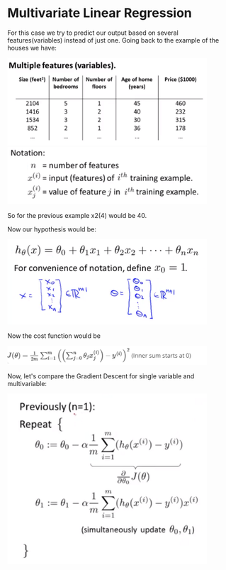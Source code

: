 # Multivariate Linear Regression

For this case we try to predict our output based on several features(variables) instead of just one. Going back to the example of the 
houses we have:

<img src="/_Images/MultivariateLinearRegression/mv1.png" alt="MLR1" width="450"/>

<img src="/_Images/MultivariateLinearRegression/mv2.png" alt="MLR2" width="450"/>

So for the previous example x2(4) would be 40.

Now our hypothesis would be:

<img src="/_Images/MultivariateLinearRegression/mv3.png" alt="MLR3" width="450"/>

Now the cost function would be

<img src="/_Images/MultivariateLinearRegression/mv4.png" alt="MLR4" width="450"/>

Now, let's compare the Gradient Descent for single variable and multivariable:

<img src="/_Images/MultivariateLinearRegression/mv5.png" alt="MLR5" width="450"/>



